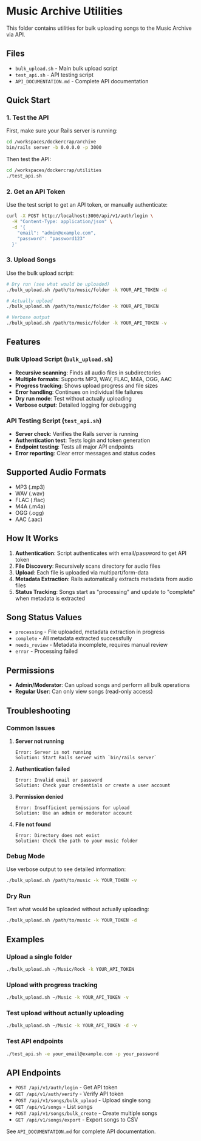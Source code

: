 # Music Archive Utilities

This folder contains utilities for bulk uploading songs to the Music Archive via API.

## Files

- `bulk_upload.sh` - Main bulk upload script
- `test_api.sh` - API testing script
- `API_DOCUMENTATION.md` - Complete API documentation

## Quick Start

### 1. Test the API

First, make sure your Rails server is running:

```bash
cd /workspaces/dockercrap/archive
bin/rails server -b 0.0.0.0 -p 3000
```

Then test the API:

```bash
cd /workspaces/dockercrap/utilities
./test_api.sh
```

### 2. Get an API Token

Use the test script to get an API token, or manually authenticate:

```bash
curl -X POST http://localhost:3000/api/v1/auth/login \
  -H "Content-Type: application/json" \
  -d '{
    "email": "admin@example.com",
    "password": "password123"
  }'
```

### 3. Upload Songs

Use the bulk upload script:

```bash
# Dry run (see what would be uploaded)
./bulk_upload.sh /path/to/music/folder -k YOUR_API_TOKEN -d

# Actually upload
./bulk_upload.sh /path/to/music/folder -k YOUR_API_TOKEN

# Verbose output
./bulk_upload.sh /path/to/music/folder -k YOUR_API_TOKEN -v
```

## Features

### Bulk Upload Script (`bulk_upload.sh`)

- **Recursive scanning**: Finds all audio files in subdirectories
- **Multiple formats**: Supports MP3, WAV, FLAC, M4A, OGG, AAC
- **Progress tracking**: Shows upload progress and file sizes
- **Error handling**: Continues on individual file failures
- **Dry run mode**: Test without actually uploading
- **Verbose output**: Detailed logging for debugging

### API Testing Script (`test_api.sh`)

- **Server check**: Verifies the Rails server is running
- **Authentication test**: Tests login and token generation
- **Endpoint testing**: Tests all major API endpoints
- **Error reporting**: Clear error messages and status codes

## Supported Audio Formats

- MP3 (.mp3)
- WAV (.wav)
- FLAC (.flac)
- M4A (.m4a)
- OGG (.ogg)
- AAC (.aac)

## How It Works

1. **Authentication**: Script authenticates with email/password to get API token
2. **File Discovery**: Recursively scans directory for audio files
3. **Upload**: Each file is uploaded via multipart/form-data
4. **Metadata Extraction**: Rails automatically extracts metadata from audio files
5. **Status Tracking**: Songs start as "processing" and update to "complete" when metadata is extracted

## Song Status Values

- `processing` - File uploaded, metadata extraction in progress
- `complete` - All metadata extracted successfully
- `needs_review` - Metadata incomplete, requires manual review
- `error` - Processing failed

## Permissions

- **Admin/Moderator**: Can upload songs and perform all bulk operations
- **Regular User**: Can only view songs (read-only access)

## Troubleshooting

### Common Issues

1. **Server not running**
   ```
   Error: Server is not running
   Solution: Start Rails server with `bin/rails server`
   ```

2. **Authentication failed**
   ```
   Error: Invalid email or password
   Solution: Check your credentials or create a user account
   ```

3. **Permission denied**
   ```
   Error: Insufficient permissions for upload
   Solution: Use an admin or moderator account
   ```

4. **File not found**
   ```
   Error: Directory does not exist
   Solution: Check the path to your music folder
   ```

### Debug Mode

Use verbose output to see detailed information:

```bash
./bulk_upload.sh /path/to/music -k YOUR_TOKEN -v
```

### Dry Run

Test what would be uploaded without actually uploading:

```bash
./bulk_upload.sh /path/to/music -k YOUR_TOKEN -d
```

## Examples

### Upload a single folder
```bash
./bulk_upload.sh ~/Music/Rock -k YOUR_API_TOKEN
```

### Upload with progress tracking
```bash
./bulk_upload.sh ~/Music -k YOUR_API_TOKEN -v
```

### Test upload without actually uploading
```bash
./bulk_upload.sh ~/Music -k YOUR_API_TOKEN -d -v
```

### Test API endpoints
```bash
./test_api.sh -e your_email@example.com -p your_password
```

## API Endpoints

- `POST /api/v1/auth/login` - Get API token
- `GET /api/v1/auth/verify` - Verify API token
- `POST /api/v1/songs/bulk_upload` - Upload single song
- `GET /api/v1/songs` - List songs
- `POST /api/v1/songs/bulk_create` - Create multiple songs
- `GET /api/v1/songs/export` - Export songs to CSV

See `API_DOCUMENTATION.md` for complete API documentation. 